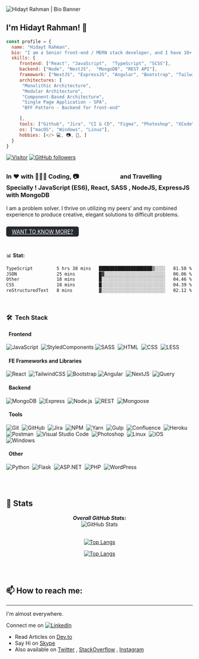 <!--
**hidaytrahman/hidaytrahman** is a ✨ _special_ ✨ repository because its `README.md` (this file) appears on your GitHub profile.

Here are some ideas to get you started:

- 🔭 I’m currently working on ...
- 🌱 I’m currently learning ...
- 👯 I’m looking to collaborate on ...
- 🤔 I’m looking for help with ...
- 💬 Ask me about ...
- 📫 How to reach me: ...
- 😄 Pronouns: ...
- ⚡ Fun fact: ...
-->

![Hidayt Rahman | Bio Banner](banner-transparent.png)

<h2>I'm Hidayt Rahman! 👋</h2>

```js
const profile = {
  name: "Hidayt Rahman",
  bio: "I am a Senior front-end / MERN stack developer, and I have 10+ years of experience.",
  skills: {
     frontend: ["React", "JavaScript",  "TypeScript", "SCSS"],
     backend: ["Node", "NestJS",  "MongoDB", "REST API"],
     framework: ["NextJS", "ExpressJS", "Angular", "Bootstrap", "TailwindCSS", "MUI"],
     architectures: [
      "Monolithic Architecture",
      "Modular Architecture",
      "Component-Based Architecture",
      "Single Page Application - SPA",
      "BFF Pattern - Backend for front-end"

     ],
     tools: ["Github", "Jira", "CI & CD", "Figma", "Photoshop", "XCode", "NPM", "Yarn", "Postman", "GCP", "Github Actions", "Rest Clients"],
     os: ["macOS", "Windows", "Linux"],
     hobbies: [</> 💻, 📷, 🧳, ]
  }
}
```


[![Visitor](https://visitor-badge.laobi.icu/badge?page_id=hidaytrahman.hidaytrahman)](https://github.com/hidaytrahman) [![GitHub followers](https://img.shields.io/github/followers/hidaytrahman.svg?style=social&label=Follow)](https://github.com/hidaytrahman?tab=followers)

<h3>In ♥️ with 👩🏽‍💻 Coding, 📷 <a 
style="color: #fff; border-radius: 5px;margin: 10px 0; display: inline-block" href="https://www.instagram.com/clickimaginehr/" target="_blank">Photography</a> and Travelling <br />
Specially ! JavaScript (ES6), React, SASS , NodeJS, ExpressJS with MongoDB</h3>
<p>I am a problem solver. I thrive on utilizing my peers’ and my combined experience to produce creative, elegant solutions to difficult problems.</p>
<a 
style="background: #24292e; padding: 5px 15px; color: #fff; border-radius: 5px;margin: 10px 0; display: inline-block"
href="https://hidaytrahman.github.io/">WANT TO KNOW MORE?</a>

<br />
<br />

📊 **Stat:**
<!--START_SECTION:waka-->

```txt
TypeScript         5 hrs 38 mins   ████████████████████▒░░░░   81.58 %
JSON               25 mins         █▓░░░░░░░░░░░░░░░░░░░░░░░   06.06 %
Other              18 mins         █░░░░░░░░░░░░░░░░░░░░░░░░   04.46 %
CSS                18 mins         █░░░░░░░░░░░░░░░░░░░░░░░░   04.39 %
reStructuredText   8 mins          ▓░░░░░░░░░░░░░░░░░░░░░░░░   02.12 %
```

<!--END_SECTION:waka-->

<br />

### 🛠 &nbsp;Tech Stack

#### &nbsp; Frontend

![JavaScript](https://img.shields.io/badge/-JavaScript-05122A?style=flat&logo=javascript)&nbsp;
![StyledComponents](https://img.shields.io/badge/-StyledComponents-05122A?style=flat&logo=StyledComponents&logoColor=563D7C)
![SASS](https://img.shields.io/badge/-SASS-05122A?style=flat&logo=sass)&nbsp;
![HTML](https://img.shields.io/badge/-HTML-05122A?style=flat&logo=HTML5)&nbsp;
![CSS](https://img.shields.io/badge/-CSS-05122A?style=flat&logo=CSS3&logoColor=1572B6)&nbsp;
![LESS](https://img.shields.io/badge/-LESS-05122A?style=flat&logo=less)&nbsp;

#### &nbsp; FE Frameworks and Libraries

![React](https://img.shields.io/badge/-React-05122A?style=flat&logo=react)&nbsp;
![TailwindCSS](https://img.shields.io/badge/-TailwindCSS-05122A?style=flat&logo=TailwindCSS&logoColor=563D7C)
![Bootstrap](https://img.shields.io/badge/-Bootstrap-05122A?style=flat&logo=bootstrap&logoColor=563D7C)
![Angular](https://img.shields.io/badge/-Angular-05122A?style=flat&logo=angular&logoColor=FFA518)&nbsp;
![NextJS](https://img.shields.io/badge/-NextJS-05122A?style=flat&logo=next.js)&nbsp;
![jQuery](https://img.shields.io/badge/-jQuery-05122A?style=flat&logo=jquery)&nbsp;

#### &nbsp; Backend

![MongoDB](https://img.shields.io/badge/-MongoDB-05122A?style=flat&logo=mongodb)&nbsp;
![Express](https://img.shields.io/badge/-Express.js-05122A?style=flat&logo=express)&nbsp;
![Node.js](https://img.shields.io/badge/-Node.js-05122A?style=flat&logo=node.js)&nbsp;
![REST](https://img.shields.io/badge/-RESTAPI-05122A?style=flat&logo=Rest)&nbsp;
![Mongoose](https://img.shields.io/badge/-Mongoose-05122A?style=flat&logo=Mongoose)&nbsp;

#### &nbsp; Tools

![Git](https://img.shields.io/badge/-Git-05122A?style=flat&logo=git)&nbsp;
![GitHub](https://img.shields.io/badge/-GitHub-05122A?style=flat&logo=github)&nbsp;
![Jira](https://img.shields.io/badge/-Jira-05122A?style=flat&logo=jira)&nbsp;
![NPM](https://img.shields.io/badge/-NPM-05122A?style=flat&logo=NPM)&nbsp;
![Yarn](https://img.shields.io/badge/-Yarn-05122A?style=flat&logo=Yarn)&nbsp;
![Gulp](https://img.shields.io/badge/-Gulp-05122A?style=flat&logo=Gulp)&nbsp;
![Confluence](https://img.shields.io/badge/-Confluence-05122A?style=flat&logo=confluence)&nbsp;
![Heroku](https://img.shields.io/badge/-Heroku-05122A?style=flat&logo=heroku)&nbsp;
![Postman](https://img.shields.io/badge/-Postman-05122A?style=flat&logo=postman)&nbsp;
![Visual Studio Code](https://img.shields.io/badge/-Visual%20Studio%20Code-05122A?style=flat&logo=visual-studio-code&logoColor=007ACC)&nbsp;
![Photoshop](https://img.shields.io/badge/-Photoshop-05122A?style=flat&logo=adobe-photoshop)&nbsp;
![Linux](https://img.shields.io/badge/-Linux-05122A?style=flat&logo=linux)&nbsp;
![iOS](https://img.shields.io/badge/-iOS-05122A?style=flat&logo=ios)&nbsp;
![Windows](https://img.shields.io/badge/-Windows-05122A?style=flat&logo=windows)&nbsp;

#### &nbsp; Other

![Python](https://img.shields.io/badge/-Python-05122A?style=flat&logo=python)&nbsp;
![Flask](https://img.shields.io/badge/-Flask-05122A?style=flat&logo=flask)&nbsp;
![ASP.NET](https://img.shields.io/badge/-ASP.NET-05122A?style=flat&logo=.net)&nbsp;
![PHP](https://img.shields.io/badge/-PHP-05122A?style=flat&logo=php)&nbsp;
![WordPress](https://img.shields.io/badge/-WordPress-05122A?style=flat&logo=wordpress)&nbsp;


<br />
<br />
<h2>👀 Stats</h2>

<div>
  
  <p align="center">
  <b><em>Overall GitHub Stats:</em></b> <br/>
    <img src="https://github-readme-streak-stats.herokuapp.com/?user=hidaytrahman" alt="GitHub Stats" /> <br/><br/>
</p>

  <div align="center">

[![Top Langs](https://github-readme-stats.vercel.app/api/top-langs/?username=hidaytrahman&hide=shell&langs_count=8&show_icons=true)](https://github.com/hidaytrahman/github-readme-stats)

</div>

  <div align="center">
  
  [![Top Langs](https://github-readme-stats.vercel.app/api/wakatime?username=hidaytrahman&hide=shell&langs_count=8&show_icons=true)](https://github-readme-stats.vercel.app/api/wakatime?username=hidaytrahman)

</div>

<br />

<br />

<h2>📫 How to reach me:</h2>
<hr />
<p>I'm almost everywhere. </p>

Connect me on <a href="https://www.linkedin.com/in/hidaytrahman/">![LinkedIn](https://img.shields.io/badge/LinkedIn-0077B5?style=for-the-badge&logo=linkedin&logoColor=white)</a>

-   Read Articles on [Dev.to](https://dev.to/hidaytrahman)
-   Say Hi on [Skype](skype:live:hidaytrahman?cal)
-   Also available on [Twitter](https://twitter.com/hidaytrahman) , [StackOverflow](https://stackoverflow.com/users/2927228/hidayt-rahman) , [Instagram](http://instagram.com/hidaytrahman)
